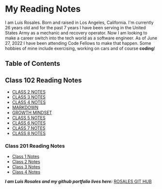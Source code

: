 # **My Reading Notes**

I am Luis Rosales. Born and raised in Los Angeles, California. I'm currently 26 years old and for the past 7 years I have been serving in the United States Army as a mechanic and recovery operator. Now I am looking to make a career switch into the tech world as a software engineer. As of June 27, 2022 I have been attending Code Fellows to make that happen. Some hobbies of mine include exercising, working on cars and of course **coding**!

## **Table of Contents**

## **Class 102 Reading Notes**

- [CLASS 2 NOTES](https://rosalesjr.github.io/reading-notes/class2)
- [CLASS 3 NOTES](https://rosalesjr.github.io/reading-notes/class3)
- [CLASS 4 NOTES](https://rosalesjr.github.io/reading-notes/class4)
- [MARKDOWN](https://rosalesjr.github.io/reading-notes/Markdown)
- [GROWTH MINDSET](https://rosalesjr.github.io/reading-notes/growthmindset)
- [CLASS 5 NOTES](https://rosalesjr.github.io/reading-notes/class5)
- [CLASS 6 NOTES](https://rosalesjr.github.io/reading-notes/class6)
- [CLASS 7 NOTES](https://rosalesjr.github.io/reading-notes/class7)
- [CLASS 8 NOTES](https://rosalesjr.github.io/reading-notes/class8)

### **Class 201 Reading Notes**

- [Class 1 Notes](https://rosalesjr.github.io/reading-notes/class-01)
- [Class 2 Notes](https://rosalesjr.github.io/reading-notes/class-02)
- [Class 3 Notes](https://rosalesjr.github.io/reading-notes/class-03)
- [Class 4 Notes](https://rosalesjr.github.io/reading-notes/class-04)

***I am Luis Rosales and my github portfolio lives here:*** [ROSALES GIT HUB](https://github.com/RosalesJr)